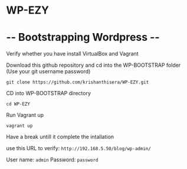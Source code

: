 # WP-EZY
# -- Bootstrapping Wordpress --
Verify whether you have install VirtualBox and Vagrant

Download this github repository and cd into the WP-BOOTSTRAP folder (Use your git username password)

`git clone https://github.com/krishanthisera/WP-EZY.git`

CD into WP-BOOTSTRAP directory

`cd WP-EZY`

Run Vagrant up

`vagrant up`

Have a break untill it complete the intallation

use this URL to verify: `http://192.168.5.50/blog/wp-admin/`

User name: `admin`
Password: `password`

